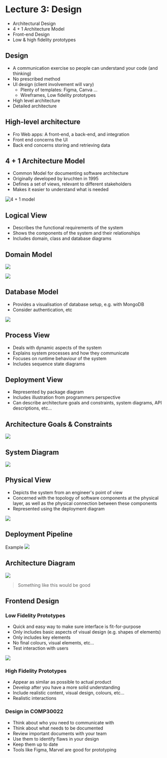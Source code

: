 # Lecture 3: Design

* Architectural Design
* 4 + 1 Architecture Model
* Front-end Design
* Low & high fidelity prototypes

## Design
* A communication exercise so people can understand your code (and thinking)
* No prescribed method
* UI design (client involvement will vary)
  * Plenty of templates: Figma, Canva ...
  * Wireframes, Low fidelity prototypes
* High level architecture
* Detailed architecture

## High-level architecture
* Fro Web apps: A front-end, a back-end, and integration
* Front end concerns the UI
* Back end concerns storing and retrieving data

## 4 + 1 Architecture Model
* Common Model for documenting software architecture
* Originally developed by kruchten in 1995
* Defines a set of views, relevant to different stakeholders
* Makes it easier to understand what is needed

![4 + 1 model](./Resources/image.png)

## Logical View
* Describes the functional requirements of the system
* Shows the components of the system and their relationships
* Includes domain, class and database diagrams

## Domain Model
![](./Resources/image2.png)

![](./Resources/image3.png)

## Database Model
* Provides a visualisation of database setup, e.g. with MongoDB
* Consider authentication, etc

![](./Resources/image4.png)

## Process View
* Deals with dynamic aspects of the system
* Explains system processes and how they communicate
* Focuses on runtime behaviour of the system
* Includes sequence state diagrams

## Deployment View
* Represented by package diagram
* Includes illustration from programmers perspective
* Can describe architecture goals and constraints, system diagrams, API descriptions, etc...

## Architecture Goals & Constraints
![](./Resources/image5.png)

## System Diagram
![](./Resources/image6.png)

## Physical View
* Depicts the system from an engineer's point of view
* Concerned with the topology of software components at the physical layer, as well as the physical connection between these components
* Represented using the deployment diagram

![](./Resources/image7.png)

## Deployment Pipeline
Example
![](./Resources/image8.png)

## Architecture Diagram
![](./Resources/image9.png)
> Something like this would be good

## Frontend Design

### Low Fidelity Prototypes
* Quick and easy way to make sure interface is fit-for-purpose
* Only includes basic aspects of visual design (e.g. shapes of elements)
* Only includes key elements
* No final colours, visual elements, etc...
* Test interaction with users

![](./Resources/image9.png)

### High Fidelity Prototypes
* Appear as similar as possible to actual product
* Develop after you have a more solid understanding
* Include realistic content, visual design, colours, etc...
* Realistic interactions

### Design in COMP30022
* Think about who you need to communicate with
* Think about what needs to be documented
* Review important documents with your team
* Use them to identify flaws in your design
* Keep them up to date
* Tools like Figma, Marvel are good for prototyping